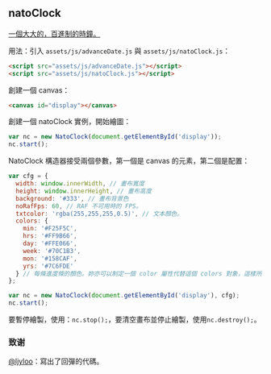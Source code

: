 natoClock
---

[一個大大的，百進制的時鐘。](http://lab.nat.moe/natoClock/)

用法：引入 `assets/js/advanceDate.js` 與 `assets/js/natoClock.js`：

```html
<script src="assets/js/advanceDate.js"></script>
<script src="assets/js/natoClock.js"></script>
```

創建一個 canvas：

```html
<canvas id="display"></canvas>
```

創建一個 natoClock 實例，開始繪圖：

```javascript
var nc = new NatoClock(document.getElementById('display'));
nc.start();
```

NatoClock 構造器接受兩個參數，第一個是 canvas 的元素，第二個是配置：

```javascript
var cfg = {
  width: window.innerWidth, // 畫布寬度
  height: window.innerHeight, // 畫布高度
  background: '#333', // 畫布背景色
  noRafFps: 60, // RAF 不可用時的 FPS。
  txtcolor: 'rgba(255,255,255,0.5)', // 文本顏色。
  colors: {
    min: '#F25F5C',
    hrs: '#FF9B66',
    day: '#FFE066',
    week: '#70C1B3',
    mon: '#158CAF',
    yrs: '#7C6FDE'
  } // 每條進度條的顏色。妳亦可以制定一個 color 屬性代替這個 colors 對象，這樣所有的條進度都會是一個顏色。
};

var nc = new NatoClock(document.getElementById('display'), cfg);
nc.start();

```

要暫停繪製，使用：`nc.stop();`，要清空畫布並停止繪製，使用`nc.destroy();`。

### 致谢

[@ljyloo](https://github.com/ljyloo)：寫出了回彈的代碼。